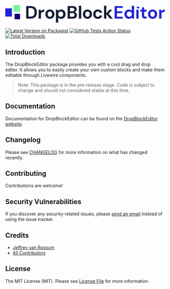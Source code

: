 <p><img src="./art/logo.svg" alt="Logo DropBlockEditor"></p>

[![Latest Version on Packagist](https://img.shields.io/packagist/v/jeffreyvr/dropblockeditor.svg?style=flat-square)](https://packagist.org/packages/jeffreyvanrossum/dropblockeditor)
[![GitHub Tests Action Status](https://img.shields.io/github/workflow/status/jeffreyvr/dropblockeditor/run-tests?label=tests)](https://github.com/jeffreyvr/dropblockeditor/actions?query=workflow%3Arun-tests+branch%3Amain)
[![Total Downloads](https://img.shields.io/packagist/dt/jeffreyvr/dropblockeditor.svg?style=flat-square)](https://packagist.org/packages/jeffreyvr/dropblockeditor)

## Introduction

The DropBlockEditor package provides you with a cool drag and drop editor. It allows you to easily create your own custom blocks and make them editable through Livewire components.

> Note: This package is in the pre-release stage. Code is subject to change and should not considered stable at this time.

## Documentation

Documentation for DropBlockEditor can be found on the [DropBlockEditor website](https://dropblockeditor.com).

## Changelog

Please see [CHANGELOG](CHANGELOG.md) for more information on what has changed recently.

## Contributing

Contributions are welcome!

## Security Vulnerabilities

If you discover any security-related issues, please [send an email](https://vanrossum.dev/en/contact) instead of using the issue tracker.

## Credits

- [Jeffrey van Rossum](https://github.com/jeffreyvr)
- [All Contributors](../../contributors)

## License

The MIT License (MIT). Please see [License File](LICENSE.md) for more information.
